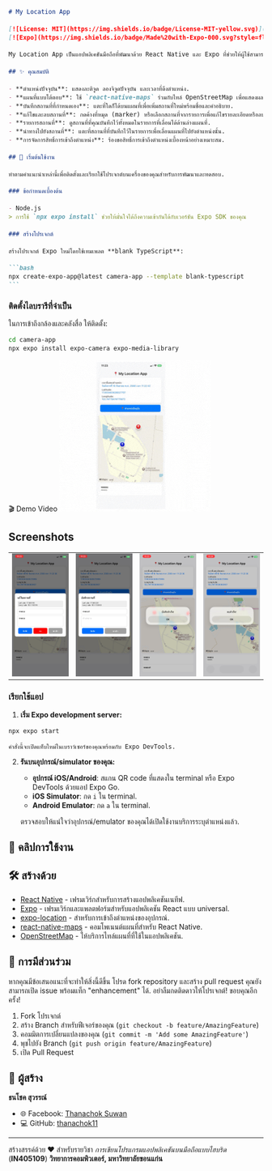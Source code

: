 ````markdown
# My Location App

[![License: MIT](https://img.shields.io/badge/License-MIT-yellow.svg)](https://opensource.org/licenses/MIT)
[![Expo](https://img.shields.io/badge/Made%20with-Expo-000.svg?style=flat&logo=expo&labelColor=f3f3f3)](https://expo.dev/)

My Location App เป็นแอปพลิเคชันมือถือที่พัฒนาด้วย React Native และ Expo ที่ช่วยให้ผู้ใช้สามารถดูตำแหน่งปัจจุบันของตนเองบนแผนที่ บันทึกสถานที่ที่กำหนดเอง และจัดการสถานที่เหล่านั้นได้

## ✨ คุณสมบัติ

- **ตำแหน่งปัจจุบัน**: แสดงละติจูด ลองจิจูดปัจจุบัน และเวลาที่ดึงตำแหน่ง.
- **แผนที่แบบโต้ตอบ**: ใช้ `react-native-maps` ร่วมกับไทล์ OpenStreetMap เพื่อแสดงผลแผนที่โดยละเอียด.
- **บันทึกสถานที่ที่กำหนดเอง**: แตะที่ใดก็ได้บนแผนที่เพื่อเพิ่มสถานที่ใหม่พร้อมชื่อและคำอธิบาย.
- **แก้ไขและลบสถานที่**: กดค้างที่หมุด (marker) หรือเลือกสถานที่จากรายการเพื่อแก้ไขรายละเอียดหรือลบออก.
- **รายการสถานที่**: ดูสถานที่ที่คุณบันทึกไว้ทั้งหมดในรายการที่เลื่อนได้ด้านล่างแผนที่.
- **นำทางไปยังสถานที่**: แตะที่สถานที่ที่บันทึกไว้ในรายการเพื่อเลื่อนแผนที่ไปยังตำแหน่งนั้น.
- **การจัดการสิทธิ์การเข้าถึงตำแหน่ง**: ร้องขอสิทธิ์การเข้าถึงตำแหน่งเบื้องหน้าอย่างเหมาะสม.

## 🚀 เริ่มต้นใช้งาน

ทำตามคำแนะนำเหล่านี้เพื่อติดตั้งและเรียกใช้โปรเจกต์บนเครื่องของคุณสำหรับการพัฒนาและทดสอบ.

### ข้อกำหนดเบื้องต้น

- Node.js
> การใช้ `npx expo install` ช่วยให้มั่นใจได้ถึงความเข้ากันได้กับเวอร์ชัน Expo SDK ของคุณ

### สร้างโปรเจกต์

สร้างโปรเจกต์ Expo ใหม่โดยใช้เทมเพลต **blank TypeScript**:

```bash
npx create-expo-app@latest camera-app --template blank-typescript
```
````

### ติดตั้งไลบรารีที่จำเป็น

ในการเข้าถึงกล้องและคลังสื่อ ให้ติดตั้ง:

```bash
cd camera-app
npx expo install expo-camera expo-media-library
```
🎬 Demo Video
![Demo GIF](assets/location.gif)

## Screenshots
<table>
  <tr>
    <td>
      <img src="./assets/screenshot/IMG_4715.PNG" width="150"/><br>
    </td>
    <td>
      <img src="./assets/screenshot/IMG_4716.PNG" width="150"/><br>
    </td>
    <td>
      <img src="./assets/screenshot/IMG_4717.PNG" width="150"/><br>
    </td>
    <td>
      <img src="./assets/screenshot/IMG_4718.PNG" width="150"/><br>
    </td>
  </tr>
</table>

### เรียกใช้แอป

1.  **เริ่ม Expo development server:**

```bash
npx expo start
```

    คำสั่งนี้จะเปิดแท็บใหม่ในเบราว์เซอร์ของคุณพร้อมกับ Expo DevTools.

2.  **รันบนอุปกรณ์/simulator ของคุณ:**

    - **อุปกรณ์ iOS/Android**: สแกน QR code ที่แสดงใน terminal หรือ Expo DevTools ด้วยแอป Expo Go.
    - **iOS Simulator**: กด `i` ใน terminal.
    - **Android Emulator**: กด `a` ใน terminal.

    ตรวจสอบให้แน่ใจว่าอุปกรณ์/emulator ของคุณได้เปิดใช้งานบริการระบุตำแหน่งแล้ว.

## 📸 คลิปการใช้งาน

## 🛠️ สร้างด้วย

- [React Native](https://reactnative.dev/) - เฟรมเวิร์กสำหรับการสร้างแอปพลิเคชันเนทีฟ.
- [Expo](https://expo.dev/) - เฟรมเวิร์กและแพลตฟอร์มสำหรับแอปพลิเคชัน React แบบ universal.
- [expo-location](https://docs.expo.dev/versions/latest/sdk/location/) - สำหรับการเข้าถึงตำแหน่งของอุปกรณ์.
- [react-native-maps](https://github.com/react-native-maps/react-native-maps) - คอมโพเนนต์แผนที่สำหรับ React Native.
- [OpenStreetMap](https://www.openstreetmap.org/) - ให้บริการไทล์แผนที่ที่ใช้ในแอปพลิเคชัน.

## 🤝 การมีส่วนร่วม

หากคุณมีข้อเสนอแนะที่จะทำให้สิ่งนี้ดีขึ้น โปรด fork repository และสร้าง pull request คุณยังสามารถเปิด issue พร้อมแท็ก "enhancement" ได้.
อย่าลืมกดติดดาวให้โปรเจกต์! ขอบคุณอีกครั้ง!

1.  Fork โปรเจกต์
2.  สร้าง Branch สำหรับฟีเจอร์ของคุณ (`git checkout -b feature/AmazingFeature`)
3.  คอมมิตการเปลี่ยนแปลงของคุณ (`git commit -m 'Add some AmazingFeature'`)
4.  พุชไปยัง Branch (`git push origin feature/AmazingFeature`)
5.  เปิด Pull Request

## 👤 ผู้สร้าง

**ธนโชค สุวรรณ์**

- 🌐 Facebook: [Thanachok Suwan](https://facebook.com/thanachok.boss)
- 💻 GitHub: [thanachok11](https://github.com/thanachok11)

---

สร้างสรรค์ด้วย ❤️ สำหรับรายวิชา _การเขียนโปรแกรมแอปพลิเคชันบนมือถือแบบไฮบริด_ (**IN405109**)
**วิทยาการคอมพิวเตอร์, มหาวิทยาลัยขอนแก่น**
